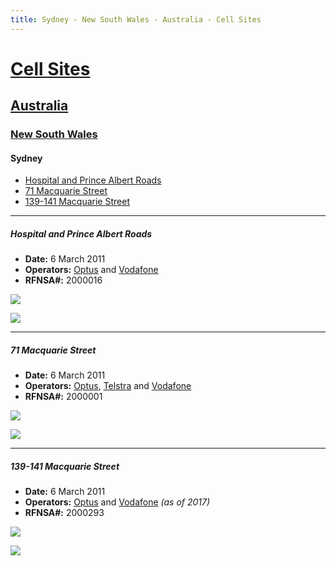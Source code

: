 ```yaml
---
title: Sydney - New South Wales - Australia - Cell Sites
---
```


# [Cell Sites](../../)

## [Australia](../)

### [New South Wales](./)

#### Sydney

* [Hospital and Prince Albert Roads](#hospital-and-prince-albert-roads)
* [71 Macquarie Street](#71-macquarie-street)
* [139-141 Macquarie Street](#139-141-macquarie-street)

---

##### Hospital and Prince Albert Roads

* **Date:** 6 March 2011
* **Operators:** [Optus] and [Vodafone]
* **RFNSA#:** 2000016

![](https://f001.backblazeb2.com/file/CellSites/AU/NSW/20110306-145721.jpg)

![](https://f001.backblazeb2.com/file/CellSites/AU/NSW/20110306-145729.jpg)

---

##### 71 Macquarie Street

* **Date:** 6 March 2011
* **Operators:** [Optus], [Telstra] and [Vodafone]
* **RFNSA#:** 2000001

![](https://f001.backblazeb2.com/file/CellSites/AU/NSW/20110306-151656.jpg)

![](https://f001.backblazeb2.com/file/CellSites/AU/NSW/20110306-151905.jpg)

---

##### 139-141 Macquarie Street

* **Date:** 6 March 2011
* **Operators:** [Optus] and [Vodafone]  *(as of 2017)*
* **RFNSA#:** 2000293

![](https://f001.backblazeb2.com/file/CellSites/AU/NSW/20110306-150917.jpg)

![](https://f001.backblazeb2.com/file/CellSites/AU/NSW/20110306-150925.jpg)

[Telstra]: https://en.wikipedia.org/wiki/Telstra
[Optus]: https://en.wikipedia.org/wiki/Optus
[Vodafone]: https://en.wikipedia.org/wiki/Vodafone_(Australia)
